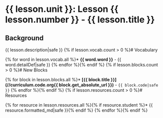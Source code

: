# {{ lesson.unit }}: Lesson {{ lesson.number }} - {{ lesson.title }}

## Background

{{ lesson.description|safe }}
{% if lesson.vocab.count > 0 %}# Vocabulary

{% for word in lesson.vocab.all %}* **{{ word.word }}** - {{ word.detailDef|safe }}
{% endfor %}{% endif %}
{% if lesson.blocks.count > 0 %}# New Blocks

{% for block in lesson.blocks.all %}*  **[{{ block.title }}](//curriculum.code.org{{ block.get_absolute_url }})** - `{{ block.code|safe }}`
{% endfor %}{% endif %}
{% if lesson.resources.count > 0 %}# Resources

{% for resource in lesson.resources.all %}{% if resource.student %}* {{ resource.formatted_md|safe }}{% endif %}
{% endfor %}{% endif %}